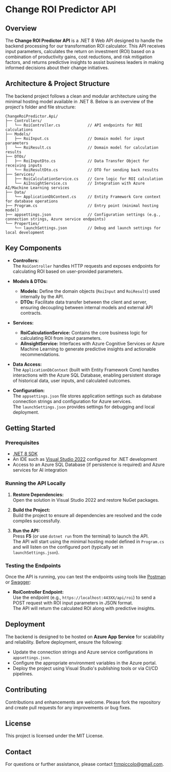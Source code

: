﻿
# Change ROI Predictor API

## Overview

The **Change ROI Predictor API** is a .NET 8 Web API designed to handle the backend processing for our transformation ROI calculator. This API receives input parameters, calculates the return on investment (ROI) based on a combination of productivity gains, cost reductions, and risk mitigation factors, and returns predictive insights to assist business leaders in making informed decisions about their change initiatives.

## Architecture & Project Structure

The backend project follows a clean and modular architecture using the minimal hosting model available in .NET 8. Below is an overview of the project's folder and file structure:

```
ChangeRoiPredictor.Api/
├── Controllers/
│   └── RoiController.cs            // API endpoints for ROI calculations
├── Models/
│   ├── RoiInput.cs                 // Domain model for input parameters
│   └── RoiResult.cs                // Domain model for calculation results
├── DTOs/
│   ├── RoiInputDto.cs              // Data Transfer Object for receiving inputs
│   └── RoiResultDto.cs             // DTO for sending back results
├── Services/
│   ├── RoiCalculationService.cs    // Core logic for ROI calculation
│   └── AiInsightService.cs         // Integration with Azure AI/Machine Learning services
├── Data/
│   └── ApplicationDbContext.cs     // Entity Framework Core context for database operations
├── Program.cs                      // Entry point (minimal hosting model)
├── appsettings.json                // Configuration settings (e.g., connection strings, Azure service endpoints)
└── Properties/
    └── launchSettings.json         // Debug and launch settings for local development
```

## Key Components

- **Controllers:**  
  The `RoiController` handles HTTP requests and exposes endpoints for calculating ROI based on user-provided parameters.

- **Models & DTOs:**  
  - **Models:** Define the domain objects (`RoiInput` and `RoiResult`) used internally by the API.  
  - **DTOs:** Facilitate data transfer between the client and server, ensuring decoupling between internal models and external API contracts.

- **Services:**  
  - **RoiCalculationService:** Contains the core business logic for calculating ROI from input parameters.  
  - **AiInsightService:** Interfaces with Azure Cognitive Services or Azure Machine Learning to generate predictive insights and actionable recommendations.

- **Data Access:**  
  The `ApplicationDbContext` (built with Entity Framework Core) handles interactions with the Azure SQL Database, enabling persistent storage of historical data, user inputs, and calculated outcomes.

- **Configuration:**  
  The `appsettings.json` file stores application settings such as database connection strings and configuration for Azure services.  
  The `launchSettings.json` provides settings for debugging and local deployment.

## Getting Started

### Prerequisites

- [.NET 8 SDK](https://dotnet.microsoft.com/download/dotnet/8.0)
- An IDE such as [Visual Studio 2022](https://visualstudio.microsoft.com/vs/) configured for .NET development
- Access to an Azure SQL Database (if persistence is required) and Azure services for AI integration

### Running the API Locally

1. **Restore Dependencies:**  
   Open the solution in Visual Studio 2022 and restore NuGet packages.

2. **Build the Project:**  
   Build the project to ensure all dependencies are resolved and the code compiles successfully.

3. **Run the API:**  
   Press **F5** (or use `dotnet run` from the terminal) to launch the API.  
   The API will start using the minimal hosting model defined in `Program.cs` and will listen on the configured port (typically set in `launchSettings.json`).

### Testing the Endpoints

Once the API is running, you can test the endpoints using tools like [Postman](https://www.postman.com/) or [Swagger](https://swagger.io/):

- **RoiController Endpoint:**  
  Use the endpoint (e.g., `https://localhost:443XX/api/roi`) to send a POST request with ROI input parameters in JSON format.  
  The API will return the calculated ROI along with predictive insights.

## Deployment

The backend is designed to be hosted on **Azure App Service** for scalability and reliability. Before deployment, ensure the following:

- Update the connection strings and Azure service configurations in `appsettings.json`.
- Configure the appropriate environment variables in the Azure portal.
- Deploy the project using Visual Studio's publishing tools or via CI/CD pipelines.

## Contributing

Contributions and enhancements are welcome. Please fork the repository and create pull requests for any improvements or bug fixes.

## License

This project is licensed under the MIT License.

## Contact

For questions or further assistance, please contact [frmpiccolo@gmail.com](mailto:frmpiccolo@gmail.com).
```
